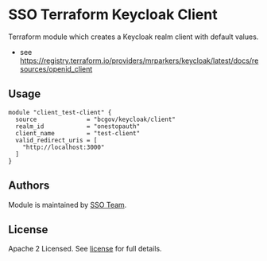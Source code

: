 # SSO Terraform Keycloak Client

Terraform module which creates a Keycloak realm client with default values.

- see https://registry.terraform.io/providers/mrparkers/keycloak/latest/docs/resources/openid_client

## Usage

```hcl
module "client_test-client" {
  source              = "bcgov/keycloak/client"
  realm_id            = "onestopauth"
  client_name         = "test-client"
  valid_redirect_uris = [
    "http://localhost:3000"
  ]
}
```

## Authors

Module is maintained by [SSO Team](https://github.com/orgs/bcgov/teams/sso-ops).

## License

Apache 2 Licensed. See [license](./LICENSE) for full details.
